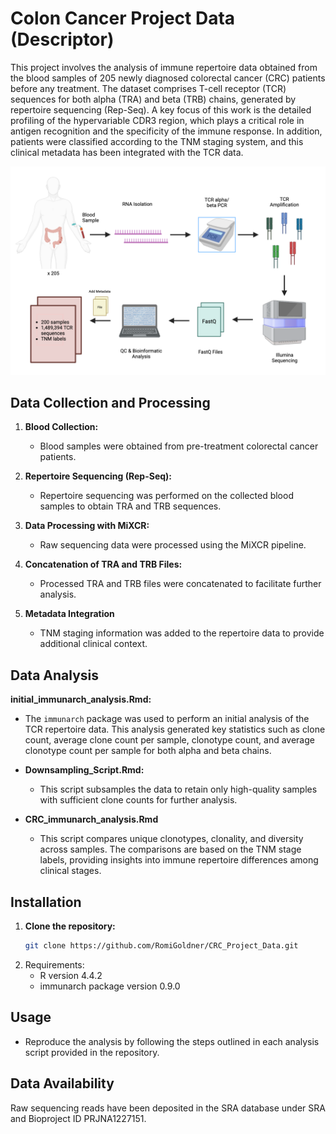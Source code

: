 # Colon Cancer Project Data (Descriptor)

This project involves the analysis of immune repertoire data obtained from the blood samples of 205 newly diagnosed colorectal cancer (CRC) patients before any treatment. The dataset comprises T-cell receptor (TCR) sequences for both alpha (TRA) and beta (TRB) chains, generated by repertoire sequencing (Rep-Seq). A key focus of this work is the detailed profiling of the hypervariable CDR3 region, which plays a critical role in antigen recognition and the specificity of the immune response. In addition, patients were classified according to the TNM staging system, and this clinical metadata has been integrated with the TCR data.

![image](https://github.com/RomiGoldner/CRC_Project_Data/blob/2ba32b2025a866b8a412bda19bf820a6185e1fb0/Figure_1_pipeline.png)

## Data Collection and Processing

1. **Blood Collection:**
   - Blood samples were obtained from pre-treatment colorectal cancer patients.

2. **Repertoire Sequencing (Rep-Seq):**
   - Repertoire sequencing was performed on the collected blood samples to obtain TRA and TRB sequences.
     
3. **Data Processing with MiXCR:**
   - Raw sequencing data were processed using the MiXCR pipeline.

4. **Concatenation of TRA and TRB Files:**
   - Processed TRA and TRB files were concatenated to facilitate further analysis.
  
5. **Metadata Integration**
   - TNM staging information was added to the repertoire data to provide additional clinical context.
     
## Data Analysis

**initial_immunarch_analysis.Rmd:**
  - The `immunarch` package was used to perform an initial analysis of the TCR repertoire data. This analysis generated key statistics such as clone count, average clone count per sample, clonotype count, and average clonotype count per sample for both alpha and beta chains.

- **Downsampling_Script.Rmd:**
  - This script subsamples the data to retain only high-quality samples with sufficient clone counts for further analysis.
 
- **CRC_immunarch_analysis.Rmd**
   - This script compares unique clonotypes, clonality, and diversity across samples. The comparisons are based on the TNM stage labels, providing insights into immune repertoire differences among clinical stages.
     
## Installation
1. **Clone the repository:**
   ```sh
   git clone https://github.com/RomiGoldner/CRC_Project_Data.git
2. Requirements:
   - R version 4.4.2
   - immunarch package version 0.9.0

## Usage
   - Reproduce the analysis by following the steps outlined in each analysis script provided in the repository.

## Data Availability
Raw sequencing reads have been deposited in the SRA database under SRA and Bioproject ID PRJNA1227151.
